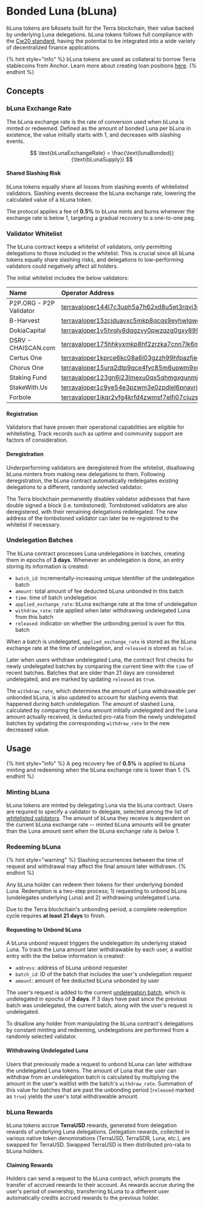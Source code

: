# Bonded Luna \(bLuna\)

bLuna tokens are bAssets built for the Terra blockchain, their value backed by underlying Luna delegations. bLuna tokens follows full compliance with the [Cw20 standard](https://github.com/CosmWasm/cosmwasm-plus/blob/master/packages/cw20/README.md), having the potential to be integrated into a wide variety of decentralized finance applications.

{% hint style="info" %}
bLuna tokens are used as collateral to borrow Terra stablecoins from Anchor. Learn more about creating loan positions [here](../money-market/).
{% endhint %}

## Concepts

### **bLuna Exchange Rate**

The bLuna exchange rate is the rate of conversion used when bLuna is minted or redeemed. Defined as the amount of bonded Luna per bLuna in existence, the value initially starts with 1, and decreases with slashing events.

$$
\text{bLunaExchangeRate} = \frac{\text{lunaBonded}} {\text{bLunaSupply}}
$$

#### Shared Slashing Risk

bLuna tokens equally share all losses from slashing events of whitelisted validators. Slashing events decrease the bLuna exchange rate, lowering the calculated value of a bLuna token.

The protocol applies a fee of **0.5%** to bLuna mints and burns whenever the exchange rate is below 1, targeting a gradual recovery to a one-to-one peg.

### Validator Whitelist

The bLuna contract keeps a whitelist of validators, only permitting delegations to those included in the whitelist. This is crucial since all bLuna tokens equally share slashing risks, and delegations to low-performing validators could negatively affect all holders.

The initial whitelist includes the below validators:

| Name | Operator Address |
| :--- | :--- |
| P2P.ORG - P2P Validator | [terravaloper144l7c3uph5a7h62xd8u5et3rqvj3dqtvvka2fu](https://finder.terra.money/columbus-4/validator/terravaloper144l7c3uph5a7h62xd8u5et3rqvj3dqtvvka2fu) |
| B-Harvest | [terravaloper15zcjduavxc5mkp8qcqs9eyhwlqwdlrzy6jln3m](https://finder.terra.money/columbus-4/validator/terravaloper15zcjduavxc5mkp8qcqs9eyhwlqwdlrzy6jln3m) |
| DokiaCapital | [terravaloper1v5hrqlv8dqgzvy0pwzqzg0gxy899rm4kdur03x](https://finder.terra.money/columbus-4/validator/terravaloper1v5hrqlv8dqgzvy0pwzqzg0gxy899rm4kdur03x) |
| DSRV - CHAISCAN.com | [terravaloper175hhkyxmkp8hf2zrzka7cnn7lk6mudtv4uuu64](https://finder.terra.money/columbus-4/validator/terravaloper175hhkyxmkp8hf2zrzka7cnn7lk6mudtv4uuu64) |
| Certus One | [terravaloper1kprce6kc08a6l03gzzh99hfpazfjeczfpzkkau](https://finder.terra.money/columbus-4/validator/terravaloper1kprce6kc08a6l03gzzh99hfpazfjeczfpzkkau) |
| Chorus One | [terravaloper15urq2dtp9qce4fyc85m6upwm9xul30496sgk37](https://finder.terra.money/columbus-4/validator/terravaloper15urq2dtp9qce4fyc85m6upwm9xul30496sgk37) |
| Staking Fund | [terravaloper123gn6j23lmexu0qx5qhmgxgunmjcqsx8gmsyse](https://finder.terra.money/columbus-4/validator/terravaloper123gn6j23lmexu0qx5qhmgxgunmjcqsx8gmsyse) |
| StakeWith.Us | [terravaloper1c9ye54e3pzwm3e0zpdlel6pnavrj9qqvq89r3r](https://finder.terra.money/columbus-4/validator/terravaloper1c9ye54e3pzwm3e0zpdlel6pnavrj9qqvq89r3r) |
| Forbole | [terravaloper1jkqr2vfg4krfd4zwmsf7elfj07cjuzss30ux8g](https://finder.terra.money/columbus-4/validator/terravaloper1jkqr2vfg4krfd4zwmsf7elfj07cjuzss30ux8g) |

#### Registration

Validators that have proven their operational capabilities are eligible for whitelisting. Track records such as uptime and community support are factors of consideration.

#### Deregistration

Underperforming validators are deregistered from the whitelist, disallowing bLuna minters from making new delegations to them. Following deregistration, the bLuna contract automatically redelegates existing delegations to a different, randomly selected validator.

The Terra blockchain permanently disables validator addresses that have double signed a block \(i.e. tombstoned\). Tombstoned validators are also deregistered, with their remaining delegations redelegated. The new address of the tombstoned validator can later be re-registered to the whitelist if necessary.

### Undelegation Batches

The bLuna contract processes Luna undelegations in batches, creating them in epochs of **3 days**. Whenever an undelegation is done, an entry storing its information is created:

* `batch_id`: incrementally-increasing unique identifier of the undelegation batch
* `amount`: total amount of fee deducted bLuna unbonded in this batch
* `time`: time of batch undelegation
* `applied_exchange_rate`: bLuna exchange rate at the time of undelegation
* `withdraw_rate`: rate applied when later withdrawing undelegated Luna from this batch
* `released`: indicator on whether the unbonding period is over for this batch

When a batch is undelegated, `applied_exchange_rate` is stored as the bLuna exchange rate at the time of undelegation, and `released` is stored as `false`.

Later when users withdraw undelegated Luna, the contract first checks for newly undelegated batches by comparing the current time with the `time` of recent batches. Batches that are older than 21 days are considered undelegated, and are marked by updating `released` as `true`.

The `withdraw_rate`, which determines the amount of Luna withdrawable per unbonded bLuna, is also updated to account for slashing events that happened during batch undelegation. The amount of slashed Luna, calculated by comparing the Luna amount initially undelegated and the Luna amount actually received, is deducted pro-rata from the newly undelegated batches by updating the corresponding `withdraw_rate` to the new decreased value.

## Usage

{% hint style="info" %}
A peg recovery fee of **0.5%** is applied to bLuna minting and redeeming when the bLuna exchange rate is lower than 1.
{% endhint %}

### Minting bLuna

bLuna tokens are minted by delegating Luna via the bLuna contract. Users are required to specify a validator to delegate, selected among the list of [whitelisted validators](bonded-luna-bluna.md#validator-whitelist). The amount of bLuna they receive is dependent on the current bLuna exchange rate -- minted bLuna amounts will be greater than the Luna amount sent when the bLuna exchange rate is below 1.

### Redeeming bLuna

{% hint style="warning" %}
Slashing occurrences between the time of request and withdrawal may affect the final amount later withdrawn.
{% endhint %}

Any bLuna holder can redeem their tokens for their underlying bonded Luna. Redemption is a two-step process; 1\) requesting to unbond bLuna \(undelegates underlying Luna\) and 2\) withdrawing undelegated Luna.

Due to the Terra blockchain's unbonding period, a complete redemption cycle requires **at least 21 days** to finish.

#### Requesting to Unbond bLuna

A bLuna unbond request triggers the undelegation its underlying staked Luna. To track the Luna amount later withdrawable by each user, a waitlist entry with the the below information is created:

* `address`: address of bLuna unbond requester
* `batch_id`: ID of the batch that includes the user's undelegation request
* `amount`: amount of fee deducted bLuna unbonded by user

The user's request is added to the current [undelegation batch](bonded-luna-bluna.md#undelegation-batches), which is undelegated in epochs of **3 days**. If 3 days have past since the previous batch was undelegated, the current batch, along with the user's request is undelegated.

To disallow any holder from manipulating the bLuna contract's delegations by constant minting and redeeming, undelegations are performed from a randomly selected validator.

#### Withdrawing Undelegated Luna

Users that previously made a request to unbond bLuna can later withdraw the undelegated Luna tokens. The amount of Luna that the user can withdraw from an undelegation batch is calculated by multiplying the amount in the user's waitlist with the batch's `withdraw_rate`. Summation of this value for batches that are past the unbonding period \(`released` marked as `true`\) yields the user's total withdrawable amount.

### bLuna Rewards

bLuna tokens accrue **TerraUSD** rewards, generated from delegation rewards of underlying Luna delegations. Delegation rewards, collected in various native token denominations \(TerraUSD, TerraSDR, Luna, etc.\), are swapped for TerraUSD. Swapped TerraUSD is then distributed pro-rata to bLuna holders.

#### Claiming Rewards

Holders can send a request to the bLuna contract, which prompts the transfer of accrued rewards to their account. As rewards accrue during the user's period of ownership, transferring bLuna to a different user automatically credits accrued rewards to the previous holder.

